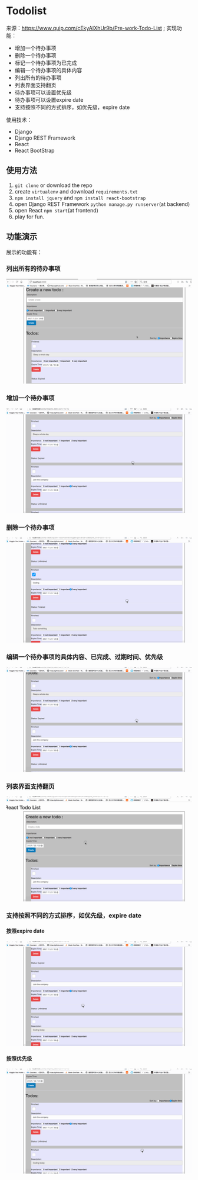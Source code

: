 # Todolist
来源：https://www.quip.com/cEkyAIXhUr9b/Pre-work-Todo-List ;
实现功能：
* 增加一个待办事项
* 删除一个待办事项
* 标记一个待办事项为已完成
* 编辑一个待办事项的具体内容
* 列出所有的待办事项
* 列表界面支持翻页
* 待办事项可以设置优先级
* 待办事项可以设置expire date
* 支持按照不同的方式排序，如优先级，expire date

使用技术：
* Django
* Django REST Framework
* React
* React BootStrap

## 使用方法
1. `git clone` or download the repo
2. create `virtualenv` and download `requirements.txt`
3. `npm install jquery` and `npm install react-bootstrap`
4. open Django REST Framework `python manage.py runserver`(at backend)
5. open React `npm start`(at frontend)
6. play for fun.

## 功能演示
展示的功能有：
### 列出所有的待办事项  
![image](https://github.com/DeepinSC/todolist/blob/master/demo/List.gif)
### 增加一个待办事项
![image](https://github.com/DeepinSC/todolist/blob/master/demo/Add.gif)
### 删除一个待办事项
![image](https://github.com/DeepinSC/todolist/blob/master/demo/Delete.gif)
### 编辑一个待办事项的具体内容、已完成、过期时间、优先级
![image](https://github.com/DeepinSC/todolist/blob/master/demo/Edit.gif)
### 列表界面支持翻页
![image](https://github.com/DeepinSC/todolist/blob/master/demo/Pages.gif)
### 支持按照不同的方式排序，如优先级，expire date  
#### 按照expire date
![image](https://github.com/DeepinSC/todolist/blob/master/demo/Sort1.gif)
#### 按照优先级
![image](https://github.com/DeepinSC/todolist/blob/master/demo/Sort2.gif)
